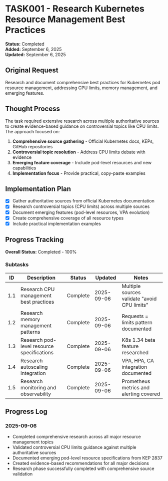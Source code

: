 # TASK001 - Research Kubernetes Resource Management Best Practices

**Status:** Completed  
**Added:** September 6, 2025  
**Updated:** September 6, 2025

## Original Request
Research and document comprehensive best practices for Kubernetes pod resource management, addressing CPU limits, memory management, and emerging features.

## Thought Process
The task required extensive research across multiple authoritative sources to create evidence-based guidance on controversial topics like CPU limits. The approach focused on:

1. **Comprehensive source gathering** - Official Kubernetes docs, KEPs, GitHub repositories
2. **Controversial topic resolution** - Address CPU limits debate with evidence
3. **Emerging feature coverage** - Include pod-level resources and new capabilities
4. **Implementation focus** - Provide practical, copy-paste examples

## Implementation Plan
- [x] Gather authoritative sources from official Kubernetes documentation
- [x] Research controversial topics (CPU limits) across multiple sources  
- [x] Document emerging features (pod-level resources, VPA evolution)
- [x] Create comprehensive coverage of all resource types
- [x] Include practical implementation examples

## Progress Tracking

**Overall Status:** Completed - 100%

### Subtasks
| ID | Description | Status | Updated | Notes |
|----|-------------|--------|---------|-------|
| 1.1 | Research CPU management best practices | Complete | 2025-09-06 | Multiple sources validate "avoid CPU limits" |
| 1.2 | Research memory management patterns | Complete | 2025-09-06 | Requests = limits pattern documented |
| 1.3 | Research pod-level resource specifications | Complete | 2025-09-06 | K8s 1.34 beta feature researched |
| 1.4 | Research autoscaling integration | Complete | 2025-09-06 | VPA, HPA, CA integration documented |
| 1.5 | Research monitoring and observability | Complete | 2025-09-06 | Prometheus metrics and alerting covered |

## Progress Log

### 2025-09-06
- Completed comprehensive research across all major resource management topics
- Validated controversial CPU limits guidance against multiple authoritative sources
- Documented emerging pod-level resource specifications from KEP 2837
- Created evidence-based recommendations for all major decisions
- Research phase successfully completed with comprehensive source validation
